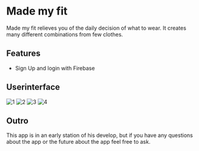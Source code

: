 # Made my fit
Made my fit relieves you of the daily decision of what to wear. It creates many different combinations from few clothes.

## Features
- Sign Up and login with Firebase 

## Userinterface
![1](https://github.com/Wardason/Made-My-Fit/blob/main/userinterface/ui-1.PNG)
![2](https://github.com/Wardason/Made-My-Fit/blob/main/userinterface/ui-2.PNG)
![3](https://github.com/Wardason/Made-My-Fit/blob/main/userinterface/ui-3.PNG)
![4](https://github.com/Wardason/Made-My-Fit/blob/main/userinterface/ui-4.PNG)

## Outro
This app is in an early station of his develop, but if you have any questions about the app or the future about the app feel free to ask.
